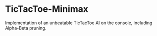 # TicTacToe-Minimax

Implementation of an unbeatable TicTacToe AI on the console, including Alpha-Beta pruning. 
